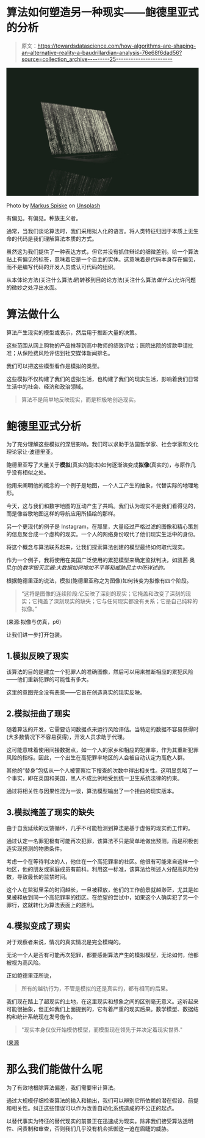 # 算法如何塑造另一种现实——鲍德里亚式的分析

> 原文：<https://towardsdatascience.com/how-algorithms-are-shaping-an-alternative-reality-a-baudrillardian-analysis-76e68f6dad56?source=collection_archive---------25----------------------->

![](img/04ed46564780e07e1b74a48d8295970e.png)

Photo by [Markus Spiske](https://unsplash.com/@markusspiske?utm_source=unsplash&utm_medium=referral&utm_content=creditCopyText) on [Unsplash](https://unsplash.com/?utm_source=unsplash&utm_medium=referral&utm_content=creditCopyText)

有偏见。有偏见。种族主义者。

通常，当我们谈论算法时，我们采用拟人化的语言。将人类特征归因于本质上无生命的代码是我们理解算法本质的方式。

虽然这为我们提供了一种表达方式，但它并没有抓住辩论的细微差别。给一个算法贴上有偏见的标签，意味着它是一个自主的实体。这意味着是代码本身存在偏见，而不是编写代码的开发人员或认可代码的组织。

从本体论方法(关注什么算法*是*)转移到目的论方法(关注什么算法*做什么*)允许问题的微妙之处浮出水面。

# 算法做什么

算法产生现实的模型或表示，然后用于推断大量的决策。

这些范围从网上购物的产品推荐到高中教师的绩效评估；医院出院的贷款申请批准；从保险费风险评估到社交媒体新闻排名。

我们可以把这些模型看作是模拟的类型。

这些模拟不仅构建了我们的虚拟生活，也构建了我们的现实生活，影响着我们日常生活中的社会、经济和政治领域。

> 算法不是简单地反映现实，而是积极地创造现实。

# 鲍德里亚式分析

为了充分理解这些模拟的深层影响，我们可以求助于法国哲学家、社会学家和文化理论家让·波德里亚。

鲍德里亚写了大量关于**模拟**(真实的副本)如何逐渐演变成**拟像**(真实的)，与原作几乎没有相似之处。

他用来阐明他的概念的一个例子是地图，一个人工产生的抽象，代替实际的地理地形。

今天，这与我们和数字地图的互动产生了共鸣。我们认为现实不是我们看得见的，而是像谷歌地图这样的导航应用所描绘的那样。

另一个更现代的例子是 Instagram，在那里，大量经过严格过滤的图像和精心策划的信息聚合成一个虚构的现实。一个人的网络身份取代了他们现实生活中的身份。

将这个概念与算法联系起来，让我们探索算法创建的模型最终如何取代现实。

作为一个例子，我将使用在美国广泛使用的累犯模型来确定监狱判决，如凯茜·奥尼尔的*数学毁灭武器:大数据如何增加不平等和威胁民主中所详述的。*

根据鲍德里亚的说法，模拟(鲍德里亚称之为图像)如何转变为拟像有四个阶段。

> “这将是图像的连续阶段:它反映了深刻的现实；它掩盖和改变了深刻的现实；它掩盖了深刻现实的缺失；它与任何现实都没有关系；它是自己纯粹的拟像。”

(来源:拟像与仿真，p6)

让我们进一步打开包装。

## 1.模拟反映了现实

该算法的目的是建立一个犯罪人的准确图像，然后可以用来推断相应的累犯风险——他们重新犯罪的可能性有多大。

这里的意图完全没有恶意——它旨在创造真实的现实反映。

## 2.模拟扭曲了现实

随着算法的开发，它需要访问数据点来运行风险评估。当特定的数据不容易获得时(大多数情况下不容易获得)，开发人员求助于代理。

这可能意味着使用间接数据点，如一个人的家乡和相应的犯罪率，作为其重新犯罪风险的指标。因此，一个出生在高犯罪率地区的人会被自动认定为高危人群。

其他的“替身”包括从一个人被警察拦下搜查的次数中得出相关性。这明显忽略了一个事实，即在英国和美国，黑人不成比例地受到统一卫生系统法律的约束。

通过将相关性与因果性混为一谈，算法模型输出了一个扭曲的现实版本。

## 3.模拟掩盖了现实的缺失

由于自我延续的反馈循环，几乎不可能检测到算法是基于虚假的现实而工作的。

通过认定一名罪犯极有可能再次犯罪，该算法不只是简单地做出预测，而是积极创造实现预测的物质条件。

考虑一个在等待判决的人，他住在一个高犯罪率的社区。他很有可能来自这样一个地区，他的朋友或家庭成员有前科。利用这一标准，该算法给所述人分配高风险分数，导致最长的监禁时间。

这个人在监狱里呆的时间越长，一旦被释放，他们的工作前景就越渺茫，尤其是如果被释放到同一个高犯罪率的街区。在绝望的尝试中，如果这个人确实犯了另一个罪行，这就转化为算法表面上的胜利。

## 4.模拟变成了现实

对于观察者来说，情况的真实情况是完全模糊的。

无论一个人是否有可能再次犯罪，都要感谢算法产生的模拟模型，无论如何，他都被视为高风险。

正如鲍德里亚所说，

> 所有的越轨行为，不管是模拟的还是真实的，都有相同的后果。

我们现在踏上了超现实的土地，在这里现实和想象之间的区别毫无意义。这听起来可能很抽象，但正如我们上面提到的，它有着严重的现实后果。数学模型、数据结构和统计系统现在发号施令。

> "现实本身仅仅开始模仿模型，而模型现在领先于并决定着现实世界."

([来源](https://www.cla.purdue.edu/academic/english/theory/postmodernism/modules/baudrillardsimulation.html)

# 那么我们能做什么呢

为了有效地根除算法偏差，我们需要审计算法。

通过大规模仔细检查算法的输入和输出，我们可以辨别它所依赖的潜在假设、前提和相关性。纠正这些错误可以作为改善自动化系统造成的不公正的起点。

以替代事实为特征的替代现实的前景正在迅速成为现实。除非我们接受算法透明性、问责制和审查，否则我们几乎没有机会抵御这一迫在眉睫的威胁。